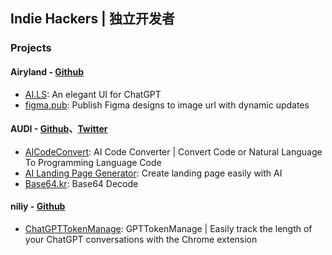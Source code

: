 ## Indie Hackers | 独立开发者

### Projects

#### Airyland - [Github](https://github.com/airyland)
* [AI.LS](https://ai.ls): An elegant UI for ChatGPT
* [figma.pub](https://figma.pub): Publish Figma designs to image url with dynamic updates

#### AUDI - [Github](https://github.com/JustAIGithub)、[Twitter](https://twitter.com/AUDI_GUZZ)
* [AICodeConvert](https://aicodeconvert.com/): AI Code Converter | Convert Code or Natural Language To Programming Language Code
* [AI Landing Page Generator](https://www.ailandingpagegenerator.com/): Create landing page easily with AI
* [Base64.kr](https://base64.kr/): Base64 Decode

#### niliy - [Github](https://github.com/niliy01)
* [ChatGPTTokenManage](https://www.gpttokenmanager.com/): GPTTokenManage | Easily track the length of your ChatGPT conversations with the Chrome extension
